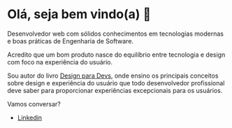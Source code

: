 # Olá, seja bem vindo(a) 👋

<p>
Desenvolvedor web com sólidos conhecimentos em tecnologias modernas e boas práticas de Engenharia de Software.

Acredito que um bom produto nasce do equilíbrio entre tecnologia e design com foco na experiência do usuário.

Sou autor do livro [Design para Devs](https://www.designparadevs.com.br), onde ensino os principais conceitos sobre design e experiência do usuário que todo desenvolvedor profissional deve saber para proporcionar experiências excepcionais para os usuários.

Vamos conversar?
</p>

* [Linkedin](https://www.linkedin.com/in/d3vlopes)
